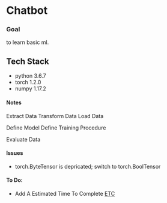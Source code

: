 # Chatbot

### Goal

to learn basic ml.

## Tech Stack

- python 3.6.7
- torch 1.2.0
- numpy 1.17.2

#### Notes

Extract Data
Transform Data
Load Data

Define Model
Define Training Procedure

Evaluate Data

#### Issues

- torch.ByteTensor is depricated; switch to torch.BoolTensor

#### To Do:

- Add A Estimated Time To Complete [ETC](https://discuss.pytorch.org/t/estimated-time-of-an-epoch/14988/7)
